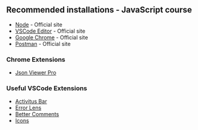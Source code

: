 ## Recommended installations - JavaScript course

- [Node](https://nodejs.org/es) - Official site
- [VSCode Editor](https://code.visualstudio.com/) - Official site
- [Google Chrome](https://www.google.com.mx/intl/es-419/chrome/?brand=CHBD) - Official site
- [Postman](https://www.postman.com/downloads) - Official site

### Chrome Extensions

- [Json Viewer Pro](https://chrome.google.com/webstore/detail/json-viewer-pro/eifflpmocdbdmepbjaopkkhbfmdgijcc)

### Useful VSCode Extensions

- [Activitus Bar](https://marketplace.visualstudio.com/items?itemName=Gruntfuggly.activitusbar)
- [Error Lens](https://marketplace.visualstudio.com/items?itemName=usernamehw.errorlens)
- [Better Comments](https://marketplace.visualstudio.com/items?itemName=aaron-bond.better-comments)
- [Icons](https://marketplace.visualstudio.com/items?itemName=PKief.material-icon-theme)
